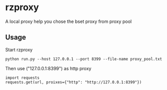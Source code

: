 # rzproxy

A local proxy help you chose the bset proxy from proxy pool


## Usage

Start rzproxy

	python run.py --host 127.0.0.1 --port 8399 --file-name proxy_pool.txt
	
Then use ("127.0.0.1:8399") as http proxy

	import requests
	requests.get(url, proixes={"http": "http://127.0.0.1:8399"})
	
